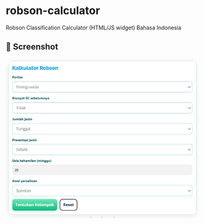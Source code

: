# robson-calculator
Robson Classification Calculator (HTML/JS widget) Bahasa Indonesia

## 📸 Screenshot
![Robson Calculator Screenshot](screenshot.png)
